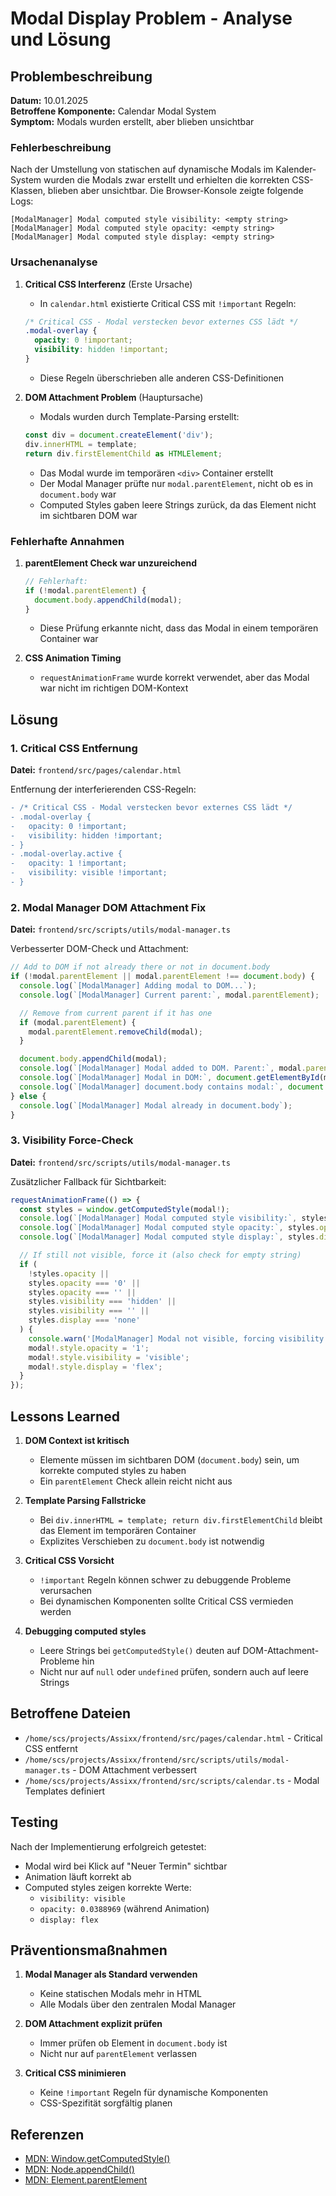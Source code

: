 # Modal Display Problem - Analyse und Lösung

## Problembeschreibung

**Datum:** 10.01.2025  
**Betroffene Komponente:** Calendar Modal System  
**Symptom:** Modals wurden erstellt, aber blieben unsichtbar

### Fehlerbeschreibung

Nach der Umstellung von statischen auf dynamische Modals im Kalender-System wurden die Modals zwar erstellt und erhielten die korrekten CSS-Klassen, blieben aber unsichtbar. Die Browser-Konsole zeigte folgende Logs:

```
[ModalManager] Modal computed style visibility: <empty string>
[ModalManager] Modal computed style opacity: <empty string>
[ModalManager] Modal computed style display: <empty string>
```

### Ursachenanalyse

1. **Critical CSS Interferenz** (Erste Ursache)
   - In `calendar.html` existierte Critical CSS mit `!important` Regeln:

   ```css
   /* Critical CSS - Modal verstecken bevor externes CSS lädt */
   .modal-overlay {
     opacity: 0 !important;
     visibility: hidden !important;
   }
   ```

   - Diese Regeln überschrieben alle anderen CSS-Definitionen

2. **DOM Attachment Problem** (Hauptursache)
   - Modals wurden durch Template-Parsing erstellt:

   ```typescript
   const div = document.createElement('div');
   div.innerHTML = template;
   return div.firstElementChild as HTMLElement;
   ```

   - Das Modal wurde im temporären `<div>` Container erstellt
   - Der Modal Manager prüfte nur `modal.parentElement`, nicht ob es in `document.body` war
   - Computed Styles gaben leere Strings zurück, da das Element nicht im sichtbaren DOM war

### Fehlerhafte Annahmen

1. **parentElement Check war unzureichend**

   ```typescript
   // Fehlerhaft:
   if (!modal.parentElement) {
     document.body.appendChild(modal);
   }
   ```

   - Diese Prüfung erkannte nicht, dass das Modal in einem temporären Container war

2. **CSS Animation Timing**
   - `requestAnimationFrame` wurde korrekt verwendet, aber das Modal war nicht im richtigen DOM-Kontext

## Lösung

### 1. Critical CSS Entfernung

**Datei:** `frontend/src/pages/calendar.html`

Entfernung der interferierenden CSS-Regeln:

```diff
- /* Critical CSS - Modal verstecken bevor externes CSS lädt */
- .modal-overlay {
-   opacity: 0 !important;
-   visibility: hidden !important;
- }
- .modal-overlay.active {
-   opacity: 1 !important;
-   visibility: visible !important;
- }
```

### 2. Modal Manager DOM Attachment Fix

**Datei:** `frontend/src/scripts/utils/modal-manager.ts`

Verbesserter DOM-Check und Attachment:

```typescript
// Add to DOM if not already there or not in document.body
if (!modal.parentElement || modal.parentElement !== document.body) {
  console.log(`[ModalManager] Adding modal to DOM...`);
  console.log(`[ModalManager] Current parent:`, modal.parentElement);

  // Remove from current parent if it has one
  if (modal.parentElement) {
    modal.parentElement.removeChild(modal);
  }

  document.body.appendChild(modal);
  console.log(`[ModalManager] Modal added to DOM. Parent:`, modal.parentElement?.tagName);
  console.log(`[ModalManager] Modal in DOM:`, document.getElementById(modalId) !== null);
  console.log(`[ModalManager] document.body contains modal:`, document.body.contains(modal));
} else {
  console.log(`[ModalManager] Modal already in document.body`);
}
```

### 3. Visibility Force-Check

**Datei:** `frontend/src/scripts/utils/modal-manager.ts`

Zusätzlicher Fallback für Sichtbarkeit:

```typescript
requestAnimationFrame(() => {
  const styles = window.getComputedStyle(modal!);
  console.log(`[ModalManager] Modal computed style visibility:`, styles.visibility);
  console.log(`[ModalManager] Modal computed style opacity:`, styles.opacity);
  console.log(`[ModalManager] Modal computed style display:`, styles.display);

  // If still not visible, force it (also check for empty string)
  if (
    !styles.opacity ||
    styles.opacity === '0' ||
    styles.opacity === '' ||
    styles.visibility === 'hidden' ||
    styles.visibility === '' ||
    styles.display === 'none'
  ) {
    console.warn('[ModalManager] Modal not visible, forcing visibility');
    modal!.style.opacity = '1';
    modal!.style.visibility = 'visible';
    modal!.style.display = 'flex';
  }
});
```

## Lessons Learned

1. **DOM Context ist kritisch**
   - Elemente müssen im sichtbaren DOM (`document.body`) sein, um korrekte computed styles zu haben
   - Ein `parentElement` Check allein reicht nicht aus

2. **Template Parsing Fallstricke**
   - Bei `div.innerHTML = template; return div.firstElementChild` bleibt das Element im temporären Container
   - Explizites Verschieben zu `document.body` ist notwendig

3. **Critical CSS Vorsicht**
   - `!important` Regeln können schwer zu debuggende Probleme verursachen
   - Bei dynamischen Komponenten sollte Critical CSS vermieden werden

4. **Debugging computed styles**
   - Leere Strings bei `getComputedStyle()` deuten auf DOM-Attachment-Probleme hin
   - Nicht nur auf `null` oder `undefined` prüfen, sondern auch auf leere Strings

## Betroffene Dateien

- `/home/scs/projects/Assixx/frontend/src/pages/calendar.html` - Critical CSS entfernt
- `/home/scs/projects/Assixx/frontend/src/scripts/utils/modal-manager.ts` - DOM Attachment verbessert
- `/home/scs/projects/Assixx/frontend/src/scripts/calendar.ts` - Modal Templates definiert

## Testing

Nach der Implementierung erfolgreich getestet:

- Modal wird bei Klick auf "Neuer Termin" sichtbar
- Animation läuft korrekt ab
- Computed styles zeigen korrekte Werte:
  - `visibility: visible`
  - `opacity: 0.0388969` (während Animation)
  - `display: flex`

## Präventionsmaßnahmen

1. **Modal Manager als Standard verwenden**
   - Keine statischen Modals mehr in HTML
   - Alle Modals über den zentralen Modal Manager

2. **DOM Attachment explizit prüfen**
   - Immer prüfen ob Element in `document.body` ist
   - Nicht nur auf `parentElement` verlassen

3. **Critical CSS minimieren**
   - Keine `!important` Regeln für dynamische Komponenten
   - CSS-Spezifität sorgfältig planen

## Referenzen

- [MDN: Window.getComputedStyle()](https://developer.mozilla.org/en-US/docs/Web/API/Window/getComputedStyle)
- [MDN: Node.appendChild()](https://developer.mozilla.org/en-US/docs/Web/API/Node/appendChild)
- [MDN: Element.parentElement](https://developer.mozilla.org/en-US/docs/Web/API/Element/parentElement)
